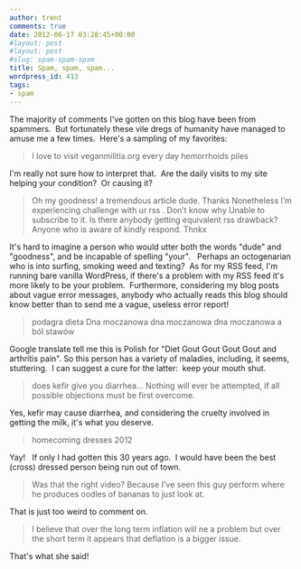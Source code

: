 ```yaml
---
author: trent
comments: true
date: 2012-06-17 03:28:45+00:00
#layout: post
#layout: post
#slug: spam-spam-spam
title: Spam, spam, spam...
wordpress_id: 413
tags:
- spam
---
```


The majority of comments I've gotten on this blog have been from spammers.  But fortunately these vile dregs of humanity have managed to amuse me a few times.  Here's a sampling of my favorites:


>I love to visit veganmilitia.org every day   hemorrhoids piles


I'm really not sure how to interpret that.  Are the daily visits to my site helping your condition?  Or causing it?


>Oh my goodness! a tremendous article dude. Thanks Nonetheless I’m experiencing challenge with ur rss . Don’t know why Unable to subscribe to it. Is there anybody getting equivalent rss drawback? Anyone who is aware of kindly respond. Thnkx


It's hard to imagine a person who would utter both the words "dude" and "goodness", and be incapable of spelling "your".   Perhaps an octogenarian who is into surfing, smoking weed and texting?  As for my RSS feed, I'm running bare vanilla WordPress, if there's a problem with my RSS feed it's more likely to be your problem.  Furthermore, considering my blog posts about vague error messages, anybody who actually reads this blog should know better than to send me a vague, useless error report!


>podagra dieta Dna moczanowa dna moczanowa dna moczanowa a ból stawów


Google translate tell me this is Polish for "Diet Gout Gout Gout Gout and arthritis pain". So this person has a variety of maladies, including, it seems, stuttering.  I can suggest a cure for the latter:  keep your mouth shut.


>does kefir give you diarrhea... Nothing will ever be attempted, if all possible objections must be first overcome.


Yes, kefir may cause diarrhea, and considering the cruelty involved in getting the milk, it's what you deserve.


>homecoming dresses 2012


Yay!   If only I had gotten this 30 years ago.  I would have been the best (cross) dressed person being run out of town.


>Was that the right video? Because I’ve seen this guy perform where he produces oodles of bananas to just look at.


That is just too weird to comment on.


>I believe that over the long term inflation will ne a problem but over the short term it appears that deflation is a bigger issue.


That's what she said!


